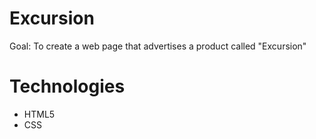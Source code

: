 # Excursion
Goal: To create a web page that advertises a product called "Excursion"
# Technologies
* HTML5
* CSS
